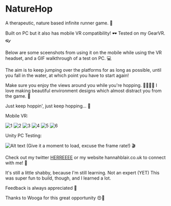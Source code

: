 # NatureHop

A therapeutic, nature based infinite runner game. 🌙 

Built on PC but it also has mobile VR compatibility! 🕶 Tested on my GearVR. 👓

Below are some sceenshots from using it on the mobile while using the VR headset, and a GIF walkthrough of a test on PC. 💻 

The aim is to keep jumping over the platforms for as long as possible, until you fall in the water, at which point you have to start again! 

Make sure you enjoy the views around you while you're hopping. 🌲🌱🌿✨ I love making beautiful environment designs which almost distract you from the game. 🍃

Just keep hoppin', just keep hopping... 🐰

Mobile VR: 

![1](https://image.ibb.co/m23hvd/Screenshot_20180513_231418_1.png)
![2](https://image.ibb.co/mztt1J/Screenshot_20180513_231359.png)
![3](https://image.ibb.co/gOR5yy/Screenshot_20180513_235906.png)
![4](https://image.ibb.co/m23hvd/Screenshot_20180513_231418_1.png) 
![5](https://image.ibb.co/ie37BJ/Screenshot_20180513_235953.png) 
![6](https://image.ibb.co/bRSdJy/Screenshot_20180513_235930.png) 

Unity PC Testing:

![Alt text](https://image.ibb.co/dqxsBJ/ezgif_com_video_to_gif_1.gif) 
(Give it a moment to load, excuse the frame rate!) 🎬

Check out my twitter [HERREEEE](http://www.twitter.com/erhannah) or my website hannahblair.co.uk to connect with me! 🐙

It's still a little shabby, because I'm still learning. Not an expert (YET) This was super fun to build, though, and I learned a lot. 

Feedback is always appreciated 👏

Thanks to Wooga for this great opportunity 😍👾
